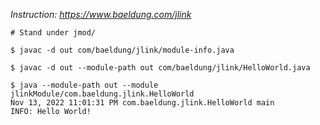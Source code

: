 _Instruction: https://www.baeldung.com/jlink_

```
# Stand under jmod/

$ javac -d out com/baeldung/jlink/module-info.java

$ javac -d out --module-path out com/baeldung/jlink/HelloWorld.java

$ java --module-path out --module jlinkModule/com.baeldung.jlink.HelloWorld
Nov 13, 2022 11:01:31 PM com.baeldung.jlink.HelloWorld main
INFO: Hello World!

```
